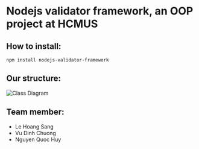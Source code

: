 # Nodejs validator framework, an OOP project at HCMUS

## How to install:

`npm install nodejs-validator-framework`

## Our structure:

![Class Diagram](https://github.com/user-attachments/assets/d84284d2-760a-4d5b-8dc1-22771a23558f)

## Team member:
- Le Hoang Sang
- Vu Dinh Chuong
- Nguyen Quoc Huy
